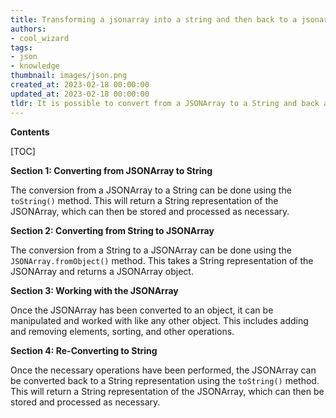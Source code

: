 ```yaml
---
title: Transforming a jsonarray into a string and then back to a jsonarray
authors:
- cool_wizard
tags:
- json
- knowledge
thumbnail: images/json.png
created_at: 2023-02-18 00:00:00
updated_at: 2023-02-18 00:00:00
tldr: It is possible to convert from a JSONArray to a String and back again to a JSONArray by using the JSONObject`s toString() and fromObject() methods.
---
```


**Contents**

[TOC]

**Section 1: Converting from JSONArray to String**

The conversion from a JSONArray to a String can be done using the `toString()` method. This will return a String representation of the JSONArray, which can then be stored and processed as necessary.

**Section 2: Converting from String to JSONArray**

The conversion from a String to a JSONArray can be done using the `JSONArray.fromObject()` method. This takes a String representation of the JSONArray and returns a JSONArray object.

**Section 3: Working with the JSONArray**

Once the JSONArray has been converted to an object, it can be manipulated and worked with like any other object. This includes adding and removing elements, sorting, and other operations.

**Section 4: Re-Converting to String**

Once the necessary operations have been performed, the JSONArray can be converted back to a String representation using the `toString()` method. This will return a String representation of the JSONArray, which can then be stored and processed as necessary.
